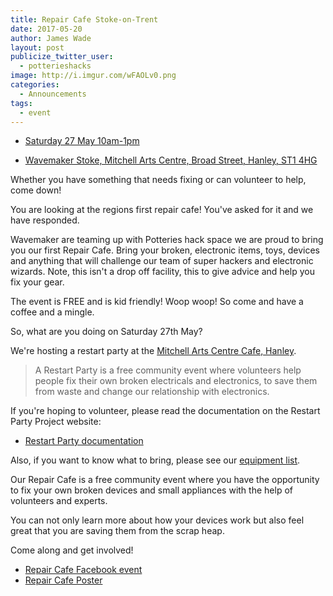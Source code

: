 ```yaml
---
title: Repair Cafe Stoke-on-Trent
date: 2017-05-20
author: James Wade
layout: post
publicize_twitter_user:
  - potterieshacks
image: http://i.imgur.com/wFAOLv0.png
categories:
  - Announcements
tags:
  - event
---
```


* [Saturday 27 May 10am-1pm](https://www.facebook.com/events/738638752983263/)

* [Wavemaker Stoke, Mitchell Arts Centre, Broad Street, Hanley, ST1 4HG](https://goo.gl/maps/3c3WasESDFt)

Whether you have something that needs fixing or can volunteer to help, come down!

You are looking at the regions first repair cafe! You've asked for it and we have responded.

Wavemaker are teaming up with Potteries hack space we are proud to bring you our first Repair Cafe. Bring your broken, electronic items, toys, devices and anything that will challenge our team of super hackers and electronic wizards. Note, this isn't a drop off facility, this to give advice and help you fix your gear.

The event is FREE and is kid friendly! Woop woop! So come and have a coffee and a mingle.

So, what are you doing on Saturday 27th May?

<!--more-->

We're hosting a restart party at the [Mitchell Arts Centre Cafe, Hanley](http://www.mitchellartscentre.co.uk/contact/).

> A Restart Party is a free community event where volunteers help people fix their own broken electricals and electronics, to save them from waste and change our relationship with electronics.

If you're hoping to volunteer, please read the documentation on the Restart Party Project website:

* [Restart Party documentation](https://therestartproject.org/restartparty/)

Also, if you want to know what to bring, please see our [equipment list](https://docs.google.com/spreadsheets/d/1RFkuGOP17cE-dWUTUFXam8UMD_oG3x2jBknhl3LY8LM/edit?usp=sharing).

Our Repair Cafe is a free community event where you have the opportunity to fix your own broken devices and small appliances with the help of volunteers and experts.

You can not only learn more about how your devices work but also feel great that you are saving them from the scrap heap.

Come along and get involved!

* [Repair Cafe Facebook event](https://www.facebook.com/events/738638752983263/)
* [Repair Cafe Poster](http://i.imgur.com/wFAOLv0.png)